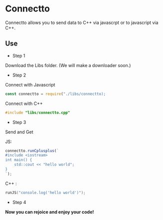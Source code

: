 # Connectto

Connectto allows you to send data to C++ via javascrpt or to javascript via C++.

## Use

- Step 1

Download the Libs folder. (We will make a downloader soon.)

- Step 2

Connect with Javascript

```js
const connectto = require("./libs/connectto);
```

Connect with C++

```cpp
#include "libs/connectto.cpp"
```

- Step 3

Send and Get

JS:

```js
connectto.runCplusplus(`
#include <iostream>
int main() {
    std::cout << "hello world";
}
`);
```

C++ :

```cpp
runJS("console.log('hello world')");
```

- Step 4

**Now you can rejoice and enjoy your code!**

